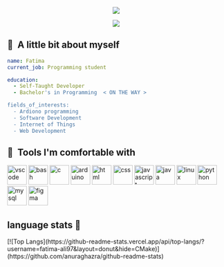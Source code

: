 <p align="center">
  <img src="https://capsule-render.vercel.app/api?text=welcome!&animation=fadeIn&type=waving&color=timeGradient&height=100"/>
</p>
<!--<h2> 🤝 &nbsp;Social Handles</h2>
<p align="center">
<a href="linkedin.com">
  <img height="50" src="https://cdn4.iconfinder.com/data/icons/social-media-flat-7/64/Social-media_LinkedIn-1024.png"/>
</a>
  <a href="linkedin.com">
  <img height="50" src="https://cdn0.iconfinder.com/data/icons/internet-line/512/Internet_Line-01-1024.png"/>
</a>
</p> -->

<p align="center">
  <img src="https://media1.giphy.com/media/v1.Y2lkPTc5MGI3NjExaTFrNG4wbm1xMjBuZXNqNTFpNnhhNzR4Y2ZuYWl2M2kxY2ZndmlmdiZlcD12MV9pbnRlcm5hbF9naWZfYnlfaWQmY3Q9Zw/YbXLZ6dymH758xSEbM/giphy.gif">
</p>

<h2> 📃 &nbsp;A little bit about myself</h2>

```yaml
name: Fatima
current_job: Programming student

education:
  - Self-Taught Developer
  - Bachelor's in Programming  < ON THE WAY >

fields_of_interests:
  - Ardiono programming
  - Software Development
  - Internet of Things 
  - Web Development

```

<h2> 🚀 &nbsp;Tools I'm comfortable with</h2>
<p align="left">
<img src="https://cdn.jsdelivr.net/gh/devicons/devicon/icons/vscode/vscode-original.svg" alt="vscode" width="45" height="45"/>
<img src="https://cdn.jsdelivr.net/gh/devicons/devicon/icons/bash/bash-original.svg" alt="bash" width="45" height="45"/>
<img src="https://upload.wikimedia.org/wikipedia/commons/1/18/C_Programming_Language.svg" alt="c" width="45" height="45"/>
  <img src="https://cdn.worldvectorlogo.com/logos/arduino.svg" alt="arduino" width="45" height="45"/>
  <img src="https://cdn.worldvectorlogo.com/logos/html-1.svg" alt="html" width="45" height="45"/>
  <img src="https://cdn.worldvectorlogo.com/logos/css-3.svg" alt="css" width="45" height="45"/>
  <img src="https://cdn.worldvectorlogo.com/logos/logo-javascript.svg" alt="javascript" width="45" height="45"/>
  <img src="https://cdn.worldvectorlogo.com/logos/java-4.svg" alt="java" width="45" height="45"/>
  <img src="https://cdn.worldvectorlogo.com/logos/linux-tux.svg" alt="linux" width="45" height="45"/>
  <img src="https://cdn.worldvectorlogo.com/logos/python-5.svg" alt="python" width="45" height="45"/>
  <img src="https://cdn.worldvectorlogo.com/logos/mysql-logo.svg" alt="mysql" width="45" height="45"/>
  <img src="https://cdn.worldvectorlogo.com/logos/figma-5.svg" alt="figma" width="45" height="45"/>
</p>

<h2> language stats 🎯 </h2>
[![Top Langs](https://github-readme-stats.vercel.app/api/top-langs/?username=fatima-ali97&layout=donut&hide=CMake)](https://github.com/anuraghazra/github-readme-stats)
